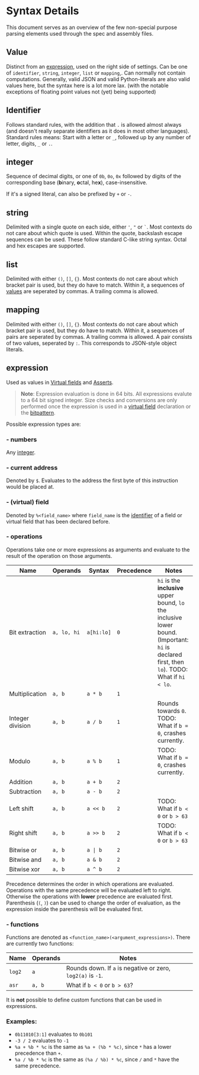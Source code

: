 # Syntax Details
This document serves as an overview of the few non-special purpose parsing elements used through the spec and assembly files.


## Value
Distinct from an [expression](#expression), used on the right side of settings. Can be one of `identifier`, `string`, `integer`, `list` or `mapping`,. Can normally not contain computations. Generally, valid JSON and valid Python-literals are also valid values here, but the syntax here is a lot more lax. (with the notable exceptions of floating point values not (yet) being supported)

## Identifier
Follows standard rules, with the addition that `.` is allowed almost always (and doesn't really separate identifiers as it does in most other languages). Standard rules means: Start with a letter or `_`, followed up by any number of letter, digits, `_` or `.`.

## integer
Sequence of decimal digits, or one of `0b`, `0o`, `0x` followed by digits of the corresponding base (**b**inary, **o**ctal, he**x**), case-insensitive.

If it's a signed literal, can also be prefixed by `+` or `-`.

## string
Delimited with a single quote on each side, either `'`, `"` or `` ` ``. Most contexts do not care about which quote is used. Within the quote, backslash escape sequences can be used. These follow standard C-like string syntax. Octal and hex escapes are supported.

## list
Delimited with either `()`, `[]`, `{}`. Most contexts do not care about which bracket pair is used, but they do have to match. Within it, a sequences of [values](#value) are seperated by commas. A trailing comma is allowed.

## mapping
Delimited with either `()`, `[]`, `{}`. Most contexts do not care about which bracket pair is used, but they do have to match. Within it, a sequences of pairs are seperated by commas. A trailing comma is allowed. A pair consists of two values, seperated by `:`. This corresponds to JSON-style object literals.

## expression
Used as values in [Virtual fields](./intro.md#virtual-fields) and [Asserts](./intro.md#asserts). 
> **Note**: Expression evaluation is done in 64 bits. All expressions evalute to a 64 bit signed integer. Size checks and conversions are only performed once the expression is used in a [virtual field](./intro.md#virtual-fields) declaration or the [bitpattern](./intro.md#bitpatterns). 

Possible expression types are:
### - numbers
Any [integer](#integer).
### - current address
Denoted by `$`. Evaluates to the address the first byte of this instruction would be placed at.
### - (virtual) field
Denoted by `%<field_name>` where `field_name` is the [identifier](#identifier) of a field or virtual field that has been declared before.
### - operations
Operations take one or more expressions as arguments and evaluate to the result of the operation on those arguments.

|Name|Operands|Syntax|Precedence|Notes|
|-|-|-|-|-|
|Bit extraction|`a, lo, hi`|`a[hi:lo]`| `0`|`hi` is the **inclusive** upper bound, `lo` the inclusive lower bound. (Important: `hi` is declared first, then `lo`). TODO: What if `hi < lo`.|
|Multiplication|`a, b`|`a * b`| `1`||
|Integer division|`a, b`|`a / b`| `1`| Rounds towards `0`. TODO: What if `b = 0`, crashes currently.|
|Modulo|`a, b`|`a % b`| `1`| TODO: What if `b = 0`, crashes currently.|
|Addition|`a, b`|`a + b`| `2`||
|Subtraction|`a, b`|`a - b`| `2`||
|Left shift|`a, b`|`a << b`| `2`| TODO: What if `b < 0` or `b > 63`|
|Right shift|`a, b`|`a >> b`| `2`| TODO: What if `b < 0` or `b > 63`|
|Bitwise or|`a, b`|`a \| b`| `2`||
|Bitwise and|`a, b`|`a & b`| `2`||
|Bitwise xor|`a, b`|`a ^ b`| `2`||

Precedence determines the order in which operations are evaluated. Operations with the same precedence will be evaluated left to right. Otherwise the operations with **lower** precedence are evaluated first. Parenthesis (`(`, `)`) can be used to change the order of evaluation, as the expression inside the parenthesis will be evaluated first.

### - functions
Functions are denoted as `<function_name>(<argument_expressions>)`. There are currently two functions:

|Name|Operands|Notes|
|-|-|-|
|`log2`|`a`|Rounds down. If `a` is negative or zero, `log2(a)` is `-1`.|
|`asr`|`a, b`|What if `b < 0` or `b > 63`?|

It is **not** possible to define custom functions that can be used in expressions.

### Examples:
- `0b11010[3:1]` evaluates to `0b101`
- `-3 / 2` evaluates to `-1`
-  `%a + %b * %c` is the same as `%a + (%b * %c)`, since `*` has a lower precedence than `+`.
-  `%a / %b * %c` is the same as `(%a / %b) * %c`, since `/` and `*` have the same precedence.